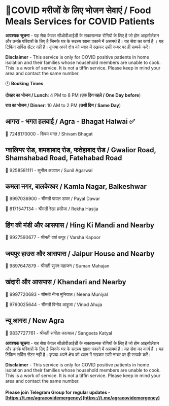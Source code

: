# 🥗COVID मरीजों के लिए भोजन सेवाएं / Food Meals Services for COVID Patients

**आवश्यक सूचना** - यह सेवा केवल सीओवीआईडी के सकारात्मक रोगियों के लिए है जो होम आइसोलेशन और उनके परिवारों के लिए है जिनके घर के सदस्य खाना पकाने में असमर्थ हैं। यह सेवा का कार्य है । यह टिफिन सर्विस सेंटर नहीं है। कृपया अपने क्षेत्र को ध्यान में रखकर उसी नम्बर पर ही सम्पर्क करें। 

**Disclaimer** - This service is only for COVID positive patients in home isolation and their families whose household members are unable to cook. This is a work of service. It is not a tiffin service. Please keep in mind your area and contact the same number.

🕐 **Booking Times**

**दोपहर का भोजन / Lunch**: 4 PM to 8 PM \(**एक दिन पहले / One Day before**\)

**रात का भोजन / Dinner**: 10 AM to 2 PM \(**उसी दिन / Same Day**\)

## आगरा - भगत हलवाई / Agra - Bhagat Halwai ✅

📱 7248170000 - शिवम भगत / Shivam Bhagat

## ग्वालियर रोड, शमशाबाद रोड, फतेहाबाद रोड / Gwalior Road, Shamshabad Road, Fatehabad Road

📱 9258581111 - सुनील अग्रवाल / Sunil Agarwal

## कमला नगर, बालकेश्वर / Kamla Nagar, Balkeshwar

📱 9997036900 - श्रीमती पायल डावर / Payal Dawar

📱 8171547134 - श्रीमती रेखा हसीजा / Rekha Hasija

## हिंग की मंडी और आसपास / Hing Ki Mandi and Nearby

📱 9927590677 - श्रीमती वर्षा कपूर / Varsha Kapoor

## जयपुर हाउस और आसपास / Jaipur House and Nearby

📱 9897647879 - श्रीमती सुमन महाजन / Suman Mahajan

## खंदारी और आसपास / Khandari and Nearby

📱 9997720693 - श्रीमती नीना मुनियाल / Neena Muniyal

📱 9760025644 - श्रीमती विनोद आहूजा / Vinod Ahuja

## न्यू आगरा / New Agra

📱 9837727761 - श्रीमती संगीता कात्याल / Sangeeta Katyal



**आवश्यक सूचना** - यह सेवा केवल सीओवीआईडी के सकारात्मक रोगियों के लिए है जो होम आइसोलेशन और उनके परिवारों के लिए है जिनके घर के सदस्य खाना पकाने में असमर्थ हैं। यह सेवा का कार्य है । यह टिफिन सर्विस सेंटर नहीं है। कृपया अपने क्षेत्र को ध्यान में रखकर उसी नम्बर पर ही सम्पर्क करें। 

**Disclaimer** - This service is only for COVID positive patients in home isolation and their families whose household members are unable to cook. This is a work of service. It is not a tiffin service. Please keep in mind your area and contact the same number.

#### Please join Telegram Group for regular updates - [https://t.me/agracovidemergency](https://t.me/agracovidemergency)

